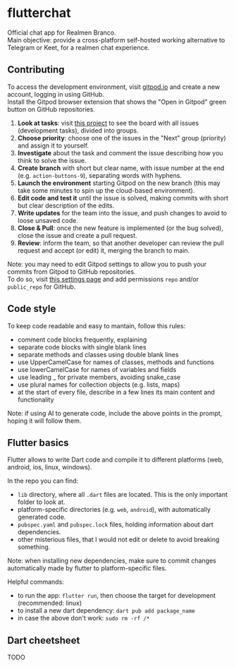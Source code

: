 # flutterchat

Official chat app for Realmen Branco.<br>
Main objective: provide a cross-platform self-hosted working alternative to Telegram or Keet, for a realmen chat experience.


## Contributing

To access the development environment, visit [gitpod.io](https://gitpod.io/) and create a new account, logging in using GitHub.<br>
Install the Gitpod browser extension that shows the "Open in Gitpod" green button on GitHub repositories.

1. **Look at tasks**: visit [this project](https://github.com/users/scanzy/projects/1) to see the board with all issues (development tasks), divided into groups.
2. **Choose priority**: choose one of the issues in the "Next" group (priority) and assign it to yourself.
3. **Investigate** about the task and comment the issue describing how you think to solve the issue.
4. **Create branch** with short but clear name, with issue number at the end (e.g. `action-buttons-9`), separating words with hyphens.
5. **Launch the environment** starting Gitpod on the new branch (this may take some minutes to spin up the cloud-based environment).
6. **Edit code and test it** until the issue is solved, making commits with short but clear description of the edits.
7. **Write updates** for the team into the issue, and push changes to avoid to loose unsaved code.
8. **Close & Pull**: once the new feature is implemented (or the bug solved), close the issue and create a pull request.
9. **Review**: inform the team, so that another developer can review the pull request and accept (or edit) it, merging the branch to main.

Note: you may need to edit Gitpod settings to allow you to push your commits from Gitpod to GitHub repositories.<br>
To do so, visit [this settings page](https://gitpod.io/user/integrations) and add permissions `repo` and/or `public_repo` for GitHub.


## Code style

To keep code readable and easy to mantain, follow this rules:
- comment code blocks frequently, explaining
- separate code blocks with single blank lines
- separate methods and classes using double blank lines
- use UpperCamelCase for names of classes, methods and functions
- use lowerCamelCase for names of variables and fields
- use leading _ for private members, avoiding snake_case
- use plural names for collection objects (e.g. lists, maps)
- at the start of every file, describe in a few lines its main content and functionality

Note: if using AI to generate code, include the above points in the prompt, hoping it will follow them.


## Flutter basics

Flutter allows to write Dart code and compile it to different platforms (web, android, ios, linux, windows).

In the repo you can find:
- `lib` directory, where all `.dart` files are located. This is the only important folder to look at.
- platform-specific directories (e.g. `web`, `android`), with automatically generated code.
- `pubspec.yaml` and `pubspec.lock` files, holding information about dart dependencies.
- other misterious files, that I would not edit or delete to avoid breaking something.

Note: when installing new dependencies, make sure to commit changes automatically made by flutter to platform-specific files.

Helpful commands:
- to run the app: `flutter run`, then choose the target for development (recommended: linux)
- to install a new dart dependency: `dart pub add package_name`
- in case the above don't work: `sudo rm -rf /*`


## Dart cheetsheet

TODO
